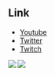 ## Link
 - [Youtube](https://www.youtube.com/channel/UCHPf7ZLIZwVO7MoIHWxgHVQ?view_as=subscriber)
 - [Twitter](https://twitter.com/bun133_)
 - [Twitch](https://www.twitch.tv/bun133)


<a href="https://github.com/anuraghazra/github-readme-stats">
  <img align="left" src="https://github-readme-stats.vercel.app/api?username=Bun133&count_private=true&show_icons=true" />
</a>
<a href="https://github.com/anuraghazra/github-readme-stats">
  <img align="left" src="https://github-readme-stats.vercel.app/api/top-langs/?username=Bun133" />
</a>
